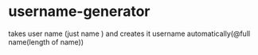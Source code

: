 # username-generator
takes user name (just name ) and creates it username automatically(@full name(length of name))